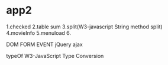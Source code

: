 # app2
1.checked
2.table sum
3.split(W3-javascript String method split)
4.movieInfo
5.menuload
6.

DOM
FORM
EVENT
jQuery
ajax




typeOf
W3-JavaScript Type Conversion
